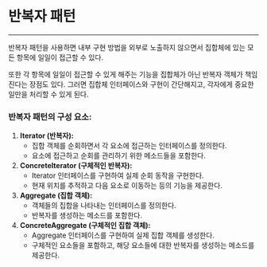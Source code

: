 # 반복자 패턴

---

반복자 패턴을 사용하면 내부 구현 방법을 외부로 노출하지 않으면서
집합체에 있는 모든 항목에 일일이 접근할 수 있다.

또한 각 항목에 일일이 접근할 수 있게 해주는 기능을 집합체가 아닌
반복자 객체가 책임진다는 장점도 있다. 그러면 집합체 인터페이스와 구현이 간단해지고,
각자에게 중요한 일만을 처리할 수 있게 된다.


### 반복자 패턴의 구성 요소:
1. **Iterator (반복자):**
   - 집합 객체를 순회하면서 각 요소에 접근하는 인터페이스를 정의한다.
   - 요소에 접근하고 순회를 관리하기 위한 메소드들을 포함한다.
2. **ConcreteIterator (구체적인 반복자):**
   - Iterator 인터페이스를 구현하여 실제 순회 동작을 구현한다.
   - 현재 위치를 추적하고 다음 요소로 이동하는 등의 기능을 제공한다.
3. **Aggregate (집합 객체):**
   - 객체들의 집합을 나타내는 인터페이스를 정의한다.
   - 반복자를 생성하는 메소드를 포함한다.
4. **ConcreteAggregate (구체적인 집합 객체):**
   - Aggregate 인터페이스를 구현하여 실제 집합 객체를 생성한다.
   - 구체적인 요소들을 포함하고, 해당 요소들에 대한 반복자를 생성하는 메소드를 제공한다.
